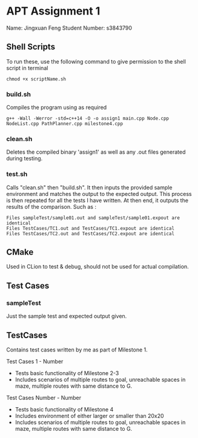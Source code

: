# APT Assignment 1
Name: Jingxuan Feng
Student Number: s3843790


## Shell Scripts
To run these, use the following command to give permission to the shell script in terminal
```
chmod +x scriptName.sh
```

### build.sh
Compiles the program using as required
```
g++ -Wall -Werror -std=c++14 -O -o assign1 main.cpp Node.cpp NodeList.cpp PathPlanner.cpp milestone4.cpp
```

### clean.sh
Deletes the compiled binary 'assign1' as well as any .out files generated during testing. 


### test.sh
Calls "clean.sh" then "build.sh". It then inputs the provided sample environment and matches the output to the expected output.
This process is then repeated for all the tests I have written. At then end, it outputs the results of the comparison.
Such as : 

```
Files sampleTest/sample01.out and sampleTest/sample01.expout are identical
Files TestCases/TC1.out and TestCases/TC1.expout are identical
Files TestCases/TC2.out and TestCases/TC2.expout are identical
```

## CMake
Used in CLion to test & debug, should not be used for actual compilation.


## Test Cases 
### sampleTest
Just the sample test and expected output given.

## TestCases
Contains test cases written by me as part of Milestone 1. 

Test Cases 1 - Number 
- Tests basic functionality of Milestone 2-3
- Includes scenarios of multiple routes to goal, unreachable spaces in maze, multiple routes with same distance to G. 

Test Cases Number - Number 
- Tests basic functionality of Milestone 4
- Includes environment of either larger or smaller than 20x20
- Includes scenarios of multiple routes to goal, unreachable spaces in maze, multiple routes with same distance to G. 
